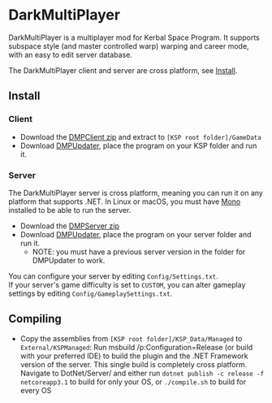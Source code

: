 # DarkMultiPlayer

DarkMultiPlayer is a multiplayer mod for Kerbal Space Program. It supports subspace style (and master controlled warp) warping and career mode, with an easy to edit server database.

The DarkMultiPlayer client and server are cross platform, see [Install](#install).

## Install
### Client
* Download the [DMPClient zip](https://spacedock.info/mod/10) and extract to `[KSP root folder]/GameData`
* Download [DMPUpdater](http://godarklight.privatedns.org/dmp/downloads/dmpupdater/), place the program on your KSP folder and run it.

### Server
The DarkMultiPlayer server is cross platform, meaning you can run it on any platform that supports .NET.
In Linux or macOS, you must have [Mono](http://mono-project.com) installed to be able to run the server.
* Download the [DMPServer zip](https://spacedock.info/mod/11/DarkMultiPlayer%20Server)
* Download [DMPUpdater](http://godarklight.privatedns.org/dmp/downloads/dmpupdater/), place the program on your server folder and run it.
  - NOTE: you must have a previous server version in the folder for DMPUpdater to work.

You can configure your server by editing `Config/Settings.txt`.  
If your server's game difficulty is set to `CUSTOM`, you can alter gameplay settings by editing `Config/GameplaySettings.txt`.

## Compiling
- Copy the assemblies from `[KSP root folder]/KSP_Data/Managed` to `External/KSPManaged`:
Run msbuild /p:Configuration=Release (or build with your preferred IDE) to build the plugin and the .NET Framework version of the server. This single build is completely cross platform.
Navigate to DotNet/Server/ and either run `dotnet publish -c release -f netcoreapp3.1` to build for only your OS, or `./compile.sh` to build for every OS
